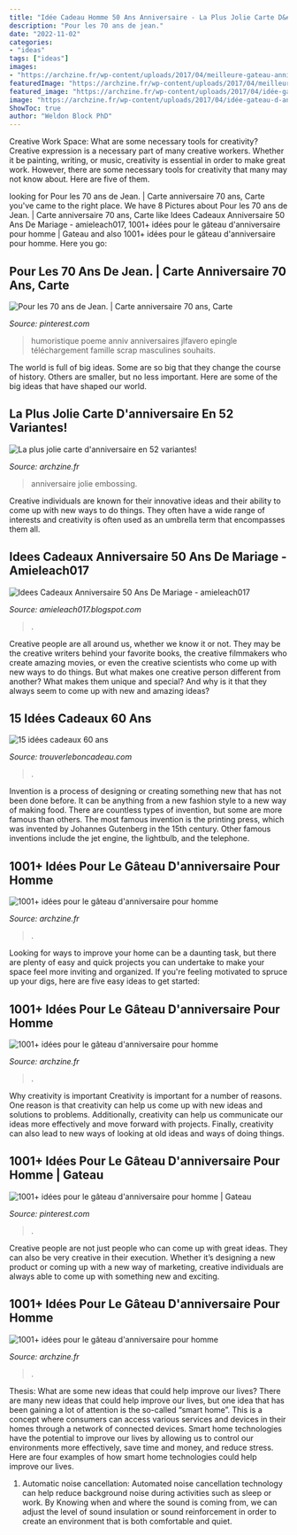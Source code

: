 ```yaml
---
title: "Idée Cadeau Homme 50 Ans Anniversaire - La Plus Jolie Carte D&#039;anniversaire En 52 Variantes!"
description: "Pour les 70 ans de jean."
date: "2022-11-02"
categories:
- "ideas"
tags: ["ideas"]
images:
- "https://archzine.fr/wp-content/uploads/2017/04/meilleure-gateau-anniversaire-original-et-facile-gateau-pour-50-ans.jpg"
featuredImage: "https://archzine.fr/wp-content/uploads/2017/04/meilleure-gateau-anniversaire-original-et-facile-gateau-pour-50-ans.jpg"
featured_image: "https://archzine.fr/wp-content/uploads/2017/04/idée-gateau-d-anniversaire-original-pour-homme-délicieux-etages.jpg"
image: "https://archzine.fr/wp-content/uploads/2017/04/idée-gateau-d-anniversaire-original-pour-homme-délicieux-etages.jpg"
ShowToc: true
author: "Weldon Block PhD"
---
```



Creative Work Space: What are some necessary tools for creativity?
Creative expression is a necessary part of many creative workers. Whether it be painting, writing, or music, creativity is essential in order to make great work. However, there are some necessary tools for creativity that many may not know about. Here are five of them.

	

		
looking for Pour les 70 ans de Jean. | Carte anniversaire 70 ans, Carte you've came to the right place. We have 8 Pictures about Pour les 70 ans de Jean. | Carte anniversaire 70 ans, Carte like Idees Cadeaux Anniversaire 50 Ans De Mariage - amieleach017, 1001+ idées pour le gâteau d&#039;anniversaire pour homme | Gateau and also 1001+ idées pour le gâteau d&#039;anniversaire pour homme. Here you go:
		
    
## Pour Les 70 Ans De Jean. | Carte Anniversaire 70 Ans, Carte

<img loading=lazy src="https://i.pinimg.com/originals/aa/75/9d/aa759df10bd1ea42cf9481125facdd12.jpg" onerror="this.onerror=null;this.src='https://tse1.mm.bing.net/th?id=OIP.8svUCbOZsMoSwKZS8HQG9AHaHU&amp;pid=15.1';" alt="Pour les 70 ans de Jean. | Carte anniversaire 70 ans, Carte">

_Source: pinterest.com_

>humoristique poeme anniv anniversaires jlfavero epingle téléchargement famille scrap masculines souhaits. 

	

The world is full of big ideas. Some are so big that they change the course of history. Others are smaller, but no less important. Here are some of the big ideas that have shaped our world.

    
## La Plus Jolie Carte D&#039;anniversaire En 52 Variantes!

<img loading=lazy src="https://archzine.fr/wp-content/uploads/2015/08/cartes-d-anniversaire-jolie-varainte-pour-faire-soi-meme-une-carte-d-anniversaire.jpg" onerror="this.onerror=null;this.src='https://tse4.mm.bing.net/th?id=OIP.-LT9TM6TomDSZLRaMRfgawHaLH&amp;pid=15.1';" alt="La plus jolie carte d&#039;anniversaire en 52 variantes!">

_Source: archzine.fr_

>anniversaire jolie embossing. 

	

Creative individuals are known for their innovative ideas and their ability to come up with new ways to do things. They often have a wide range of interests and creativity is often used as an umbrella term that encompasses them all.

    
## Idees Cadeaux Anniversaire 50 Ans De Mariage - Amieleach017

<img loading=lazy src="https://lh5.googleusercontent.com/proxy/9FuITj7hHpwmC3beF9i_SA0wNY4lqApdL47TUP_JazRlPxbAky99wG2EosoGNQJBlAptHFfYrOcGspbEVPGJI_BYkPpzZjK5HnfDxhLDJoRqQrCwKBWkoCy9W8kjtKI=w1200-h630-p-k-no-nu" onerror="this.onerror=null;this.src='https://tse1.mm.bing.net/th?id=OIP.-UdP0JRJKlhMX-TC6_QDWwHaHS&amp;pid=15.1';" alt="Idees Cadeaux Anniversaire 50 Ans De Mariage - amieleach017">

_Source: amieleach017.blogspot.com_

>. 

	

Creative people are all around us, whether we know it or not. They may be the creative writers behind your favorite books, the creative filmmakers who create amazing movies, or even the creative scientists who come up with new ways to do things. But what makes one creative person different from another? What makes them unique and special? And why is it that they always seem to come up with new and amazing ideas?

    
## 15 Idées Cadeaux 60 Ans

<img loading=lazy src="https://www.trouverleboncadeau.com/img/ama/2873881615_330.jpg" onerror="this.onerror=null;this.src='https://tse1.mm.bing.net/th?id=OIP.kTr1Hr39GwaQKCSyMyRj2wHaKO&amp;pid=15.1';" alt="15 idées cadeaux 60 ans">

_Source: trouverleboncadeau.com_

>. 

	

Invention is a process of designing or creating something new that has not been done before. It can be anything from a new fashion style to a new way of making food. There are countless types of invention, but some are more famous than others. The most famous invention is the printing press, which was invented by Johannes Gutenberg in the 15th century. Other famous inventions include the jet engine, the lightbulb, and the telephone.

    
## 1001+ Idées Pour Le Gâteau D&#039;anniversaire Pour Homme

<img loading=lazy src="https://archzine.fr/wp-content/uploads/2017/04/meilleure-gateau-anniversaire-original-et-facile-gateau-pour-50-ans.jpg" onerror="this.onerror=null;this.src='https://tse3.mm.bing.net/th?id=OIP.9Aa0eaZWN4Bp_E-ceVRHMwHaJL&amp;pid=15.1';" alt="1001+ idées pour le gâteau d&#039;anniversaire pour homme">

_Source: archzine.fr_

>. 

	

Looking for ways to improve your home can be a daunting task, but there are plenty of easy and quick projects you can undertake to make your space feel more inviting and organized. If you're feeling motivated to spruce up your digs, here are five easy ideas to get started: 

    
## 1001+ Idées Pour Le Gâteau D&#039;anniversaire Pour Homme

<img loading=lazy src="https://archzine.fr/wp-content/uploads/2017/04/un-bon-gateau-d-anniversaire-gateau-pour-un-anniversaire-biere.jpg" onerror="this.onerror=null;this.src='https://tse1.mm.bing.net/th?id=OIP.0spfY5ULhkhniXkVEOhpXAHaJ3&amp;pid=15.1';" alt="1001+ idées pour le gâteau d&#039;anniversaire pour homme">

_Source: archzine.fr_

>. 

	

Why creativity is important
Creativity is important for a number of reasons. One reason is that creativity can help us come up with new ideas and solutions to problems. Additionally, creativity can help us communicate our ideas more effectively and move forward with projects. Finally, creativity can also lead to new ways of looking at old ideas and ways of doing things.

    
## 1001+ Idées Pour Le Gâteau D&#039;anniversaire Pour Homme | Gateau

<img loading=lazy src="https://i.pinimg.com/originals/15/1a/fd/151afd6bc1632bca47ca1a811752a2d5.jpg" onerror="this.onerror=null;this.src='https://tse3.mm.bing.net/th?id=OIP.TEIO6jpSawOVYo_kBsjc8QAAAA&amp;pid=15.1';" alt="1001+ idées pour le gâteau d&#039;anniversaire pour homme | Gateau">

_Source: pinterest.com_

>. 

	

Creative people are not just people who can come up with great ideas. They can also be very creative in their execution. Whether it’s designing a new product or coming up with a new way of marketing, creative individuals are always able to come up with something new and exciting.

    
## 1001+ Idées Pour Le Gâteau D&#039;anniversaire Pour Homme

<img loading=lazy src="https://archzine.fr/wp-content/uploads/2017/04/idée-gateau-d-anniversaire-original-pour-homme-délicieux-etages.jpg" onerror="this.onerror=null;this.src='https://tse2.mm.bing.net/th?id=OIP.kAGgDNgUGw9P-zApcY0lJQHaIH&amp;pid=15.1';" alt="1001+ idées pour le gâteau d&#039;anniversaire pour homme">

_Source: archzine.fr_

>. 

	

Thesis: What are some new ideas that could help improve our lives?
There are many new ideas that could help improve our lives, but one idea that has been gaining a lot of attention is the so-called “smart home”. This is a concept where consumers can access various services and devices in their homes through a network of connected devices. Smart home technologies have the potential to improve our lives by allowing us to control our environments more effectively, save time and money, and reduce stress. Here are four examples of how smart home technologies could help improve our lives.
1. Automatic noise cancellation: Automated noise cancellation technology can help reduce background noise during activities such as sleep or work. By Knowing when and where the sound is coming from, we can adjust the level of sound insulation or sound reinforcement in order to create an environment that is both comfortable and quiet.


